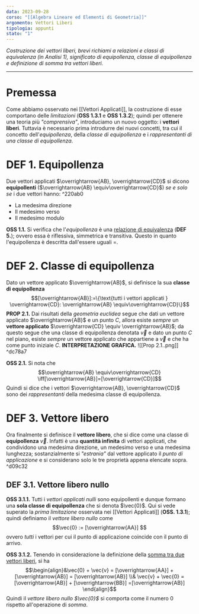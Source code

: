 ```yaml
---
data: 2023-09-28
corso: "[[Algebra Lineare ed Elementi di Geometria]]"
argomento: Vettori Liberi
tipologia: appunti
stato: "1"
---
```

*Costruzione dei vettori liberi, brevi richiami a relazioni e classi di equivalenza (in Analisi 1), significato di equipollenza, classe di equipollenza e definizione di somma tra vettori liberi.*
- - -
# Premessa
Come abbiamo osservato nei [[Vettori Applicati]], la costruzione di esse comportano delle *limitazioni* (**OSS 1.3.1** e **OSS 1.3.2**); quindi per ottenere una teoria più *"comprensiva"*, introduciamo un nuovo oggetto: i **vettori liberi**.
Tuttavia è necessario prima introdurre dei nuovi concetti, tra cui il concetto dell'*equipollenza*, della *classe di equipollenza* e i *rappresentanti di una classe di equipollenza*. 
# DEF 1. Equipollenza
Due vettori applicati $\overrightarrow{AB}, \overrightarrow{CD}$ si dicono **equipollenti** ($\overrightarrow{AB} \equiv\overrightarrow{CD}$) *se e solo se* i due vettori hanno: ^220ab0
- La medesima direzione
- Il medesimo verso
- Il medesimo modulo

**OSS 1.1.** Si verifica che l'*equipollenza* è una [relazione di equivalenza](Relazioni.md) (**DEF 5.**); ovvero essa è riflessiva, simmetrica e transitiva. Questo in quanto l'equipollenza è descritta dall'essere uguali $=$. 
# DEF 2. Classe di equipollenza
Dato un vettore applicato $\overrightarrow{AB}$, si definisce la sua **classe di equipollenza** $$[\overrightarrow{AB}]:=\{\text{tutti i vettori applicati } \overrightarrow{CD}: \overrightarrow{AB} \equiv\overrightarrow{CD}\}$$**PROP 2.1.** Dai risultati della *geometria euclidea* segue che dati un vettore applicato $\overrightarrow{AB}$ e un punto $C$, allora esiste *sempre* un **vettore applicato** $\overrightarrow{CD} \equiv \overrightarrow{AB}$; da questo segue che una classe di equipollenza denotata $\vec{v}$ e dato un punto $C$ nel piano, esiste *sempre* un vettore applicato che appartiene a $\vec{v}$ e che ha come punto iniziale $C$.
	**INTERPRETAZIONE GRAFICA.**
	![[Prop 2.1..png]] ^dc78a7

**OSS 2.1.** Si nota che $$\overrightarrow{AB} \equiv\overrightarrow{CD} \iff[\overrightarrow{AB}]=[\overrightarrow{CD}]$$Quindi si dice che i vettori $\overrightarrow{AB}, \overrightarrow{CD}$ sono dei *rappresentanti* della medesima classe di equipollenza.

# DEF 3. Vettore libero
Ora finalmente si definisce il **vettore libero**, che si dice come una classe di **equipollenza**  $\vec{v}$. 
Infatti è una **quantità infinita** di vettori applicati, che condividono una medesima direzione, un medesimo verso e una medesima lunghezza; sostanzialmente si *"estrania"* dal vettore applicato il *punto di applicazione* e si considerano solo le tre proprietà appena elencate sopra. ^d09c32

## DEF 3.1. Vettore libero nullo
**OSS 3.1.1.** Tutti i *vettori applicati nulli* sono equipollenti e dunque formano una **sola classe di equipollenza** che si denota $\vec{0}$. Qui si vede superato la *prima limitazione* osservata nei [[Vettori Applicati]] (**OSS. 1.3.1**); quindi definiamo il *vettore libero nullo* come $$\vec{0} := [\overrightarrow{AA}] $$ovvero *tutti* i vettori per cui il punto di applicazione coincide con il punto di arrivo.

**OSS 3.1.2.** Tenendo in considerazione la definizione della [somma tra due vettori liberi](Operazioni%20sui%20vettori%20liberi.md), si ha $$\begin{align}&\vec{0} + \vec{v} = [\overrightarrow{AA}] + [\overrightarrow{AB}] = [\overrightarrow{AB}] \\& \vec{v} + \vec{0} = [\overrightarrow{AB}] + [\overrightarrow{BB}] =[\overrightarrow{AB}] \end{align}$$Quindi il *vettore libero nullo $\vec{0}$* si comporta come il numero $0$ rispetto all'operazione di *somma*.
